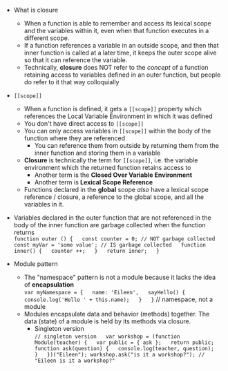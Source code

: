 - What is closure
    - When a function is able to remember and access its lexical scope and the variables within it, even when that function executes in a different scope.
    - If a function references a variable in an outside scope, and then that inner function is called at a later time, it keeps the outer scope alive so that it can reference the variable.
    - Technically, **closure** does NOT refer to the _concept_ of a function retaining access to variables defined in an outer function, but people do refer to it that way colloquially
- `[[scope]]`
    - When a function is defined, it gets a `[[scope]]` property which references the Local Variable Environment in which it was defined
    - You don't have direct access to `[[scope]]`
    - You can only access variables in `[[scope]]` within the body of the function where they are referenced
        - You can reference them from outside by returning them from the inner function and storing them in a variable
    - **Closure** is technically the term for `[[scope]]`, i.e. the variable environment which the returned function retains access to
        - Another term is the **Closed Over Variable Environment**
        - Another term is **Lexical Scope Reference**
    - Functions declared in the **global** scope _also_ have a lexical scope reference / closure, a reference to the global scope, and all the variables in it.
- Variables declared in the outer function that are not referenced in the body of the inner function are garbage collected when the function returns  
    `function outer () {  
    const counter = 0; // NOT garbage collected  
    const myVar = 'some value'; // IS garbage collected  
    function inner() {  
    counter ++;  
    }  
    return inner;  
    }`  
    
- Module pattern
    - The "namespace" pattern is not a module because it lacks the idea of **encapsulation**  
        `var myNamespace = {  
        name: 'Eileen',  
        sayHello() {  
        console.log('Hello ' + this.name);  
        }  
        }` // namespace, not a module
    - Modules encapsulate data and behavior (methods) together. The data (state) of a module is held by its methods via closure.
        - Singleton version  
            `// singleton version  
            var workshop = (function Module(teacher) {  
            var public = { ask };  
            return public;  
            function ask(question) {  
            console.log(teacher, question);  
            }  
            })("Eileen"); workshop.ask("is it a workshop?"); // "Eileen is it a workshop?"`